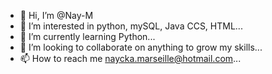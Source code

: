 - 👋 Hi, I’m @Nay-M
- 👀 I’m interested in python, mySQL, Java CCS, HTML...
- 🌱 I’m currently learning Python...
- 💞️ I’m looking to collaborate on anything to grow my skills...
- 📫 How to reach me naycka.marseille@hotmail.com...

<!---
Nay-M/Nay-M is a ✨ special ✨ repository because its `README.md` (this file) appears on your GitHub profile.
You can click the Preview link to take a look at your changes.
--->
